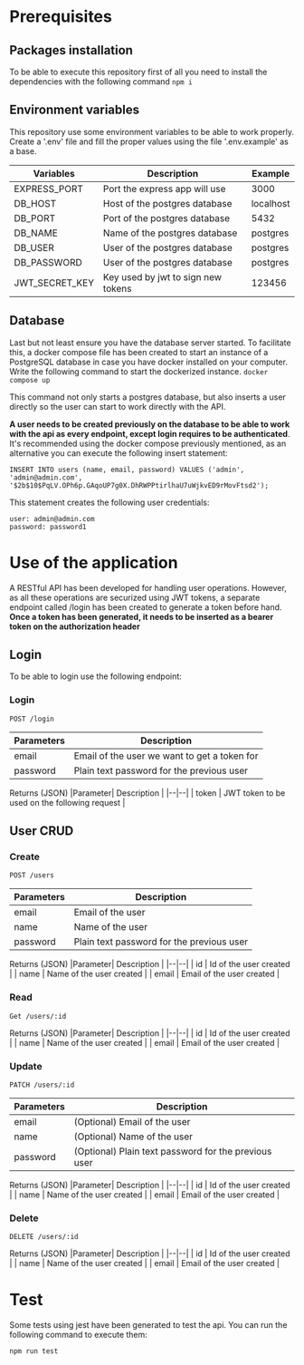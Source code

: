 # Prerequisites

## Packages installation

To be able to execute this repository first of all you need to install the dependencies with the following command
`npm i`

## Environment variables

This repository use some environment variables to be able to work properly. Create a '.env' file and fill the proper values using the file '.env.example' as a base.

| Variables      | Description                        | Example   |
| -------------- | ---------------------------------- | --------- |
| EXPRESS_PORT   | Port the express app will use      | 3000      |
| DB_HOST        | Host of the postgres database      | localhost |
| DB_PORT        | Port of the postgres database      | 5432      |
| DB_NAME        | Name of the postgres database      | postgres  |
| DB_USER        | User of the postgres database      | postgres  |
| DB_PASSWORD    | User of the postgres database      | postgres  |
| JWT_SECRET_KEY | Key used by jwt to sign new tokens | 123456    |

## Database

Last but not least ensure you have the database server started. To facilitate this, a docker compose file has been created to start an instance of a PostgreSQL database in case you have docker installed on your computer. Write the following command to start the dockerized instance.
`docker compose up`

This command not only starts a postgres database, but also inserts a user directly so the user can start to work directly with the API.

**A user needs to be created previously on the database to be able to work with the api as every endpoint, except login requires to be authenticated**. It's recommended using the docker compose previously mentioned, as an alternative you can execute the following insert statement:

    INSERT INTO users (name, email, password) VALUES ('admin', 'admin@admin.com', '$2b$10$PqLV.OPh6p.GAqoUP7g0X.DhRWPPtirlhaU7uWjkvED9rMovFtsd2');

This statement creates the following user credentials:

    user: admin@admin.com
    password: password1

# Use of the application

A RESTful API has been developed for handling user operations. However, as all these operations are securized using JWT tokens, a separate endpoint called /login has been created to generate a token before hand. **Once a token has been generated, it needs to be inserted as a bearer token on the authorization header**

## Login

To be able to login use the following endpoint:

### Login

    POST /login

| Parameters | Description                                  |
| ---------- | -------------------------------------------- |
| email      | Email of the user we want to get a token for |
| password   | Plain text password for the previous user    |

Returns (JSON)
|Parameter| Description |
|--|--|
| token | JWT token to be used on the following request |

## User CRUD

### Create

    POST /users

| Parameters | Description                               |
| ---------- | ----------------------------------------- |
| email      | Email of the user                         |
| name       | Name of the user                          |
| password   | Plain text password for the previous user |

Returns (JSON)
|Parameter| Description |
|--|--|
| id | Id of the user created |
| name | Name of the user created |
| email | Email of the user created |

### Read

    Get /users/:id

Returns (JSON)
|Parameter| Description |
|--|--|
| id | Id of the user created |
| name | Name of the user created |
| email | Email of the user created |

### Update

    PATCH /users/:id

| Parameters | Description                                          |
| ---------- | ---------------------------------------------------- |
| email      | (Optional) Email of the user                         |
| name       | (Optional) Name of the user                          |
| password   | (Optional) Plain text password for the previous user |

Returns (JSON)
|Parameter| Description |
|--|--|
| id | Id of the user created |
| name | Name of the user created |
| email | Email of the user created |

### Delete

    DELETE /users/:id

Returns (JSON)
|Parameter| Description |
|--|--|
| id | Id of the user created |
| name | Name of the user created |
| email | Email of the user created |

# Test

Some tests using jest have been generated to test the api. You can run the following command to execute them:

    npm run test
